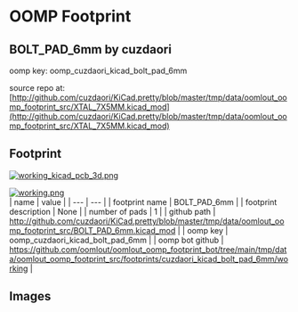 # OOMP Footprint  
## BOLT_PAD_6mm  by cuzdaori  
  
oomp key: oomp_cuzdaori_kicad_bolt_pad_6mm  
  
source repo at: [http://github.com/cuzdaori/KiCad.pretty/blob/master/tmp/data/oomlout_oomp_footprint_src/XTAL_7X5MM.kicad_mod](http://github.com/cuzdaori/KiCad.pretty/blob/master/tmp/data/oomlout_oomp_footprint_src/XTAL_7X5MM.kicad_mod)  
## Footprint  
  
[![working_kicad_pcb_3d.png](working_kicad_pcb_3d_600.png)](working_kicad_pcb_3d.png)  
  
[![working.png](working_600.png)](working.png)  
| name | value | 
| --- | --- | 
| footprint name | BOLT_PAD_6mm | 
| footprint description | None | 
| number of pads | 1 | 
| github path | http://github.com/cuzdaori/KiCad.pretty/blob/master/tmp/data/oomlout_oomp_footprint_src/BOLT_PAD_6mm.kicad_mod | 
| oomp key | oomp_cuzdaori_kicad_bolt_pad_6mm | 
| oomp bot github | https://github.com/oomlout/oomlout_oomp_footprint_bot/tree/main/tmp/data/oomlout_oomp_footprint_src/footprints/cuzdaori_kicad_bolt_pad_6mm/working | 
## Images  
